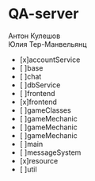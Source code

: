 QA-server
=========
Антон Кулешов  
Юлия Тер-Манвельянц


- [x]accountService
- [ ]base
- [ ]chat
- [ ]dbService
- [ ]frontend
- [x]frontend
- [ ]gameClasses
- [ ]gameMechanic
- [ ]gameMechanic
- [ ]gameMechanic
- [ ]main
- [ ]messageSystem
- [x]resource
- [ ]util
